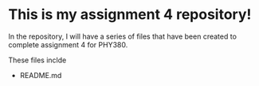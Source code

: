 # This is my assignment 4 repository!

In the repository, I will have a series of files that have been created to complete assignment 4 for PHY380. 

These files inclde 

- README.md
